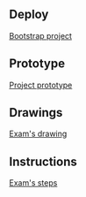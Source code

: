 ## Deploy
[Bootstrap project](https://rafael2026.github.io/frontend/Bootstrap)

## Prototype
[Project prototype](https://drive.google.com/drive/folders/1WJmsXvX6ccGwAjZXR6ZKPcjgcb9BMbXE?usp=sharing)

## Drawings
[Exam's drawing](https://drive.google.com/drive/folders/1sJ8S2JwUFk2hb6EB829pnvDZcsbarC-L?usp=sharing)

## Instructions
[Exam's steps](https://drive.google.com/file/d/1_ID80KyFGARvt-I9irRz7NSbIHSQP_TC/view)